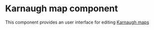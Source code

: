 Karnaugh map component
======================

This component provides an user interface for editing [Karnaugh maps](https://en.wikipedia.org/wiki/Karnaugh_map)
